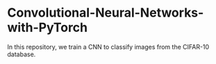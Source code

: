 # Convolutional-Neural-Networks-with-PyTorch

In this repository, we train a CNN to classify images from the CIFAR-10 database.

